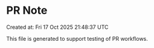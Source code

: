# PR Note

Created at: Fri 17 Oct 2025 21:48:37 UTC

This file is generated to support testing of PR workflows.
